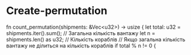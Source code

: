 # Create-permutation
fn count_permutation(shipments: &amp;Vec&lt;u32>) -> usize {     let total: u32 = shipments.iter().sum(); // Загальна кількість вантажу     let n = shipments.len() as u32; // Кількість кораблів      // Якщо загальна кількість вантажу не ділиться на кількість кораблів     if total % n != 0 {         
